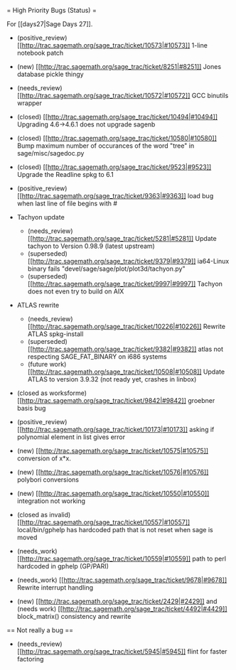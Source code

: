 = High Priority Bugs (Status) =

For [[days27|Sage Days 27]].

 * (positive_review) [[http://trac.sagemath.org/sage_trac/ticket/10573|#10573]] 1-line notebook patch

 * (new) [[http://trac.sagemath.org/sage_trac/ticket/8251|#8251]] Jones database pickle thingy

 * (needs_review) [[http://trac.sagemath.org/sage_trac/ticket/10572|#10572]] GCC binutils wrapper

 * (closed) [[http://trac.sagemath.org/sage_trac/ticket/10494|#10494]] Upgrading 4.6->4.6.1 does not upgrade sagenb

 * (closed) [[http://trac.sagemath.org/sage_trac/ticket/10580|#10580]] Bump maximum number of occurances of the word "tree" in sage/misc/sagedoc.py

 * (closed) [[http://trac.sagemath.org/sage_trac/ticket/9523|#9523]] Upgrade the Readline spkg to 6.1

 * (positive_review) [[http://trac.sagemath.org/sage_trac/ticket/9363|#9363]] load bug when last line of file begins with #

 * Tachyon update
    * (needs_review) [[http://trac.sagemath.org/sage_trac/ticket/5281|#5281]] Update tachyon to Version 0.98.9 (latest upstream)
    * (superseded) [[http://trac.sagemath.org/sage_trac/ticket/9379|#9379]] ia64-Linux binary fails "devel/sage/sage/plot/plot3d/tachyon.py"
    * (superseded) [[http://trac.sagemath.org/sage_trac/ticket/9997|#9997]] Tachyon does not even try to build on AIX

 * ATLAS rewrite
   * (needs_review) [[http://trac.sagemath.org/sage_trac/ticket/10226|#10226]] Rewrite ATLAS spkg-install
   * (superseded) [[http://trac.sagemath.org/sage_trac/ticket/9382|#9382]] atlas not respecting SAGE_FAT_BINARY on i686 systems
   * (future work) [[http://trac.sagemath.org/sage_trac/ticket/10508|#10508]] Update ATLAS to version 3.9.32 (not ready yet, crashes in linbox)

 * (closed as worksforme) [[http://trac.sagemath.org/sage_trac/ticket/9842|#9842]] groebner basis bug

 * (positive_review) [[http://trac.sagemath.org/sage_trac/ticket/10173|#10173]] asking if polynomial element in list gives error

 * (new) [[http://trac.sagemath.org/sage_trac/ticket/10575|#10575]] conversion of x*x.

 * (new) [[http://trac.sagemath.org/sage_trac/ticket/10576|#10576]] polybori conversions

 * (new) [[http://trac.sagemath.org/sage_trac/ticket/10550|#10550]] integration not working

 * (closed as invalid) [[http://trac.sagemath.org/sage_trac/ticket/10557|#10557]] local/bin/gphelp has hardcoded path that is not reset when sage is moved

 * (needs_work) [[http://trac.sagemath.org/sage_trac/ticket/10559|#10559]] path to perl hardcoded in gphelp (GP/PARI)

 * (needs_work) [[http://trac.sagemath.org/sage_trac/ticket/9678|#9678]] Rewrite interrupt handling

 * (new) [[http://trac.sagemath.org/sage_trac/ticket/2429|#2429]] and (needs work) [[http://trac.sagemath.org/sage_trac/ticket/4492|#4429]] block_matrix() consistency and rewrite

== Not really a bug ==

 * (needs_review) [[http://trac.sagemath.org/sage_trac/ticket/5945|#5945]] flint for faster factoring
